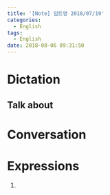 ```yaml
---
title: '[Note] 입트영 2018/07/19'
categories:
  - English
tags:
  - English
date: 2018-08-06 09:31:50
---
```


# Dictation
## Talk about

# Conversation

# Expressions
1.